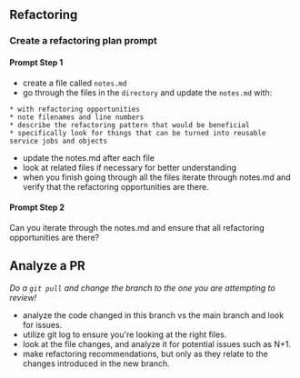 ## Refactoring

### Create a refactoring plan prompt
#### Prompt Step 1
- create a file called `notes.md`
- go through the files in the `directory` and update the `notes.md` with:
``` 
* with refactoring opportunities
* note filenames and line numbers
* describe the refactoring pattern that would be beneficial
* specifically look for things that can be turned into reusable service jobs and objects
```
- update the notes.md after each file
- look at related files if necessary for better understanding
- when you finish going through all the files iterate through notes.md and verify that the refactoring opportunities are there.

#### Prompt Step 2
Can you iterate through the notes.md and ensure that all refactoring opportunities are there?

## Analyze a PR
*Do a `git pull` and change the branch to the one you are attempting to review!*
- analyze the code changed in this branch vs the main branch and look for issues.
- utilize git log to ensure you're looking at the right files.
- look at the file changes, and analyze it for potential issues such as N+1.
- make refactoring recommendations, but only as they relate to the changes introduced in the new branch.

